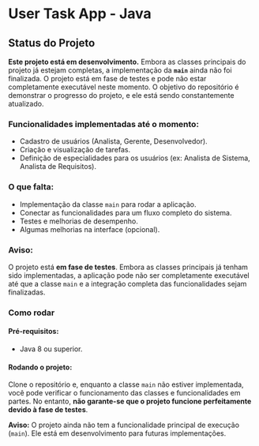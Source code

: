 # User Task App - Java

## Status do Projeto

**Este projeto está em desenvolvimento.** Embora as classes principais do projeto já estejam completas, a implementação da **`main`** ainda não foi finalizada. O projeto está em fase de testes e pode não estar completamente executável neste momento. O objetivo do repositório é demonstrar o progresso do projeto, e ele está sendo constantemente atualizado.

### Funcionalidades implementadas até o momento:
- Cadastro de usuários (Analista, Gerente, Desenvolvedor).
- Criação e visualização de tarefas.
- Definição de especialidades para os usuários (ex: Analista de Sistema, Analista de Requisitos).
  
### O que falta:
- Implementação da classe `main` para rodar a aplicação.
- Conectar as funcionalidades para um fluxo completo do sistema.
- Testes e melhorias de desempenho.
- Algumas melhorias na interface (opcional).

### Aviso:
O projeto está **em fase de testes**. Embora as classes principais já tenham sido implementadas, a aplicação pode não ser completamente executável até que a classe `main` e a integração completa das funcionalidades sejam finalizadas.

### Como rodar

#### Pré-requisitos:
- Java 8 ou superior.

#### Rodando o projeto:
Clone o repositório e, enquanto a classe `main` não estiver implementada, você pode verificar o funcionamento das classes e funcionalidades em partes. No entanto, **não garante-se que o projeto funcione perfeitamente devido à fase de testes**.

**Aviso:** O projeto ainda não tem a funcionalidade principal de execução (`main`). Ele está em desenvolvimento para futuras implementações.

